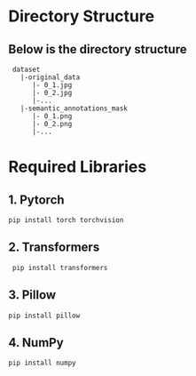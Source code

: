 # Directory Structure
## Below is the directory structure
 ```
  dataset
    |-original_data
       |- 0_1.jpg
       |- 0_2.jpg
       |-...
    |-semantic_annotations_mask
       |- 0_1.png
       |- 0_2.png
       |-...
```

# Required Libraries
## 1. Pytorch 
    pip install torch torchvision
## 2. Transformers
     pip install transformers
## 3. Pillow
    pip install pillow
## 4. NumPy
    pip install numpy
